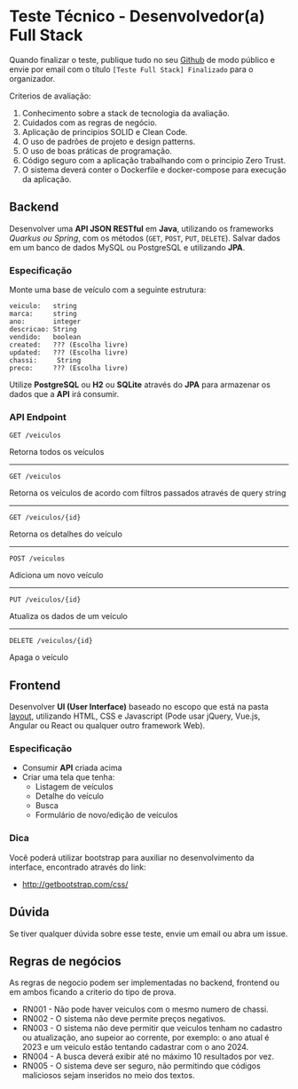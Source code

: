 # Teste Técnico - Desenvolvedor(a) Full Stack

Quando finalizar o teste, publique tudo no seu [Github](https://github.com) de modo público e envie por email com o título `[Teste Full Stack] Finalizado` para o organizador.

Criterios de avaliação:

1. Conhecimento sobre a stack de tecnologia da avaliação.
2. Cuidados com as regras de negócio.
3. Aplicação de principios SOLID e Clean Code.
4. O uso de padrões de projeto e design patterns.
5. O uso de boas práticas de programação.
6. Código seguro com a aplicação trabalhando com o principio Zero Trust.
7. O sistema deverá conter o Dockerfile e docker-compose para execução da aplicação.

## Backend

Desenvolver uma **API JSON RESTful** em **Java**, utilizando os frameworks *Quarkus ou Spring*, com os métodos (`GET`, `POST`, `PUT`, `DELETE`).
Salvar dados em um banco de dados MySQL ou PostgreSQL e utilizando **JPA**.

### Especificação

Monte uma base de veículo com a seguinte estrutura:

```
veiculo:   string
marca:     string
ano:       integer
descricao: String
vendido:   boolean
created:   ??? (Escolha livre)
updated:   ??? (Escolha livre)
chassi:     String
preco:     ??? (Escolha livre)
```

Utilize **PostgreSQL** ou **H2** ou **SQLite** através do **JPA** para armazenar os dados que a **API** irá consumir.

### API Endpoint

`GET /veiculos`

Retorna todos os veículos

---

`GET /veiculos`

Retorna os veículos de acordo com filtros passados através de query string

---

`GET /veiculos/{id}`

Retorna os detalhes do veículo

---

`POST /veiculos`

Adiciona um novo veículo

---

`PUT /veiculos/{id}`

Atualiza os dados de um veículo

---

`DELETE /veiculos/{id}`

Apaga o veículo


## Frontend

Desenvolver **UI (User Interface)** baseado no escopo que está na pasta [layout](https://github.com/hsmiranda/Teste-Desenv-FullStack/tree/master/layout), utilizando HTML, CSS e Javascript (Pode usar jQuery, Vue.js, Angular ou React ou qualquer outro framework Web).

### Especificação

- Consumir **API** criada acima
- Criar uma tela que tenha:
    - Listagem de veículos
    - Detalhe do veículo
    - Busca
    - Formulário de novo/edição de veículos

### Dica

Você poderá utilizar bootstrap para auxiliar no desenvolvimento da interface, encontrado através do link:

- http://getbootstrap.com/css/

## Dúvida

Se tiver qualquer dúvida sobre esse teste, envie um email ou abra um issue.

## Regras de negócios

As regras de negocio podem ser implementadas no backend, frontend ou em ambos ficando a criterio do tipo de prova.

- RN001 - Não pode haver veiculos com o mesmo numero de chassi.
- RN002 - O sistema não deve permite preços negativos.
- RN003 - O sistema não deve permitir que veiculos tenham no cadastro ou atualização, ano supeior ao corrente, por exemplo: o ano atual é 2023 e um veiculo estão tentando cadastrar com o ano 2024.
- RN004 - A busca deverá exibir até no máximo 10 resultados por vez.
- RN005 - O sistema deve ser seguro, não permitindo que códigos maliciosos sejam inseridos no meio dos textos.
